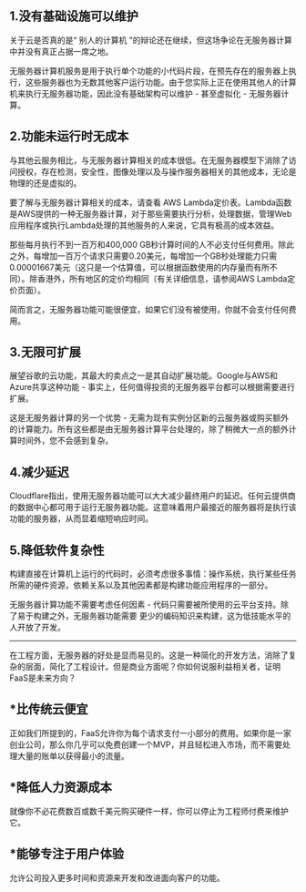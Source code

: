 
## 1.没有基础设施可以维护

关于云是否真的是“ 别人的计算机 ”的辩论还在继续，但这场争论在无服务器计算中并没有真正占据一席之地。

无服务器计算机服务是用于执行单个功能的小代码片段，在预先存在的服务器上执行，这些服务器也为无数其他客户运行功能。由于您实际上正在使用其他人的计算机来执行无服务器功能，因此没有基础架构可以维护 - 甚至虚拟化 - 无服务器计算。

## 2.功能未运行时无成本

与其他云服务相比，与无服务器计算相关的成本很低。在无服务器模型下消除了访问授权，存在检测，安全性，图像处理以及与操作服务器相关的其他成本，无论是物理的还是虚拟的。

要了解与无服务器计算相关的成本，请查看 AWS Lambda定价表。Lambda函数是AWS提供的一种无服务器计算，对于那些需要执行分析，处理数据，管理Web应用程序或执行Lambda处理的其他服务的人来说，它具有极高的成本效益。

那些每月执行不到一百万和400,000 GB秒计算时间的人不必支付任何费用。除此之外，每增加一百万个请求只需要0.20美元，每增加一个GB秒处理能力只需0.00001667美元（这只是一个估算值，可以根据函数使用的内存量而有所不同）。除香港外，所有地区的定价均相同（有关详细信息，请参阅AWS Lambda定价页面）。

简而言之，无服务器功能可能很便宜，如果它们没有被使用，你就不会支付任何费用。

## 3.无限可扩展

展望谷歌的云功能，其最大的卖点之一是其自动扩展功能。Google与AWS和Azure共享这种功能 - 事实上，任何值得投资的无服务器平台都可以根据需要进行扩展。

这是无服务器计算的另一个优势 - 无需为现有实例分区新的云服务器或购买额外的计算能力。所有这些都是由无服务器计算平台处理的，除了稍微大一点的额外计算时间外，您不会感到复杂。

## 4.减少延迟

Cloudflare指出，使用无服务器功能可以大大减少最终用户的延迟。任何云提供商的数据中心都可用于运行无服务器功能。这意味着用户最接近的服务器将是执行该功能的服务器，从而显着缩短响应时间。

## 5.降低软件复杂性

构建直接在计算机上运行的代码时，必须考虑很多事情：操作系统，执行某些任务所需的硬件资源，依赖关系以及其他因素都是构建功能应用程序的一部分。

无服务器计算功能不需要考虑任何因素 - 代码只需要被所使用的云平台支持。除了易于构建之外，无服务器功能需要 更少的编码知识来构建，这为低技能水平的人开放了开发。

---



在工程方面，无服务器的好处是显而易见的。这是一种简化的开发方法，消除了复杂的层面，简化了工程设计。但是商业方面呢？你如何说服利益相关者，证明FaaS是未来方向？

## *比传统云便宜

正如我们所提到的，FaaS允许你为每个请求支付一小部分的费用。如果你是一家创业公司，那么你几乎可以免费创建一个MVP，并且轻松进入市场，而不需要处理大量的账单以获得最小的流量。

## *降低人力资源成本

就像你不必花费数百或数千美元购买硬件一样，你可以停止为工程师付费来维护它。

## *能够专注于用户体验

允许公司投入更多时间和资源来开发和改进面向客户的功能。